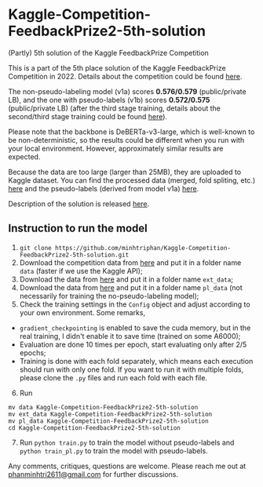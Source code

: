 # Kaggle-Competition-FeedbackPrize2-5th-solution
(Partly) 5th solution of the Kaggle FeedbackPrize Competition

This is a part of the 5th place solution of the Kaggle FeedbackPrize Competition in 2022. Details about the competition could be found [here](https://www.kaggle.com/competitions/feedback-prize-effectiveness).

The non-pseudo-labeling model (v1a) scores **0.576/0.579** (public/private LB), and the one with pseudo-labels (v1b) scores **0.572/0.575** (public/private LB) (after the third stage training, details about the second/third stage training could be found [here](https://www.kaggle.com/competitions/feedback-prize-effectiveness/discussion/347379)). 

Please note that the backbone is DeBERTa-v3-large, which is well-known to be non-deterministic, so the results could be different when you run with your local environment. However, approximately similar results are expected.

Because the data are too large (larger than 25MB), they are uploaded to Kaggle dataset. You can find the processed data (merged, fold spliting, etc.) [here](https://www.kaggle.com/datasets/shinomoriaoshi/feedbackprize2extradata) and the pseudo-labels (derived from model v1a) [here](https://www.kaggle.com/datasets/shinomoriaoshi/feedbackprize2pl-data).

Description of the solution is released [here](https://www.kaggle.com/competitions/feedback-prize-effectiveness/discussion/347369).

## Instruction to run the model
1. `git clone https://github.com/minhtriphan/Kaggle-Competition-FeedbackPrize2-5th-solution.git`
2. Download the competition data from [here](https://www.kaggle.com/competitions/feedback-prize-effectiveness/data) and put it in a folder name `data` (faster if we use the Kaggle API);
3. Download the data from [here](https://www.kaggle.com/datasets/shinomoriaoshi/feedbackprize2extradata) and put it in a folder name `ext_data`;
4. Download the data from [here](https://www.kaggle.com/datasets/shinomoriaoshi/feedbackprize2pl-data) and put it in a folder name `pl_data` (not necessarily for training the no-pseudo-labeling model);
5. Check the training settings in the `Config` object and adjust according to your own environment. Some remarks,
  * `gradient_checkpointing` is enabled to save the cuda memory, but in the real training, I didn't enable it to save time (trained on some A6000);
  * Evaluation are done 10 times per epoch, start evaluating only after 2/5 epochs;
  * Training is done with each fold separately, which means each execution should run with only one fold. If you want to run it with multiple folds, please clone the `.py` files and run each fold with each file.
6. Run
```
mv data Kaggle-Competition-FeedbackPrize2-5th-solution
mv ext_data Kaggle-Competition-FeedbackPrize2-5th-solution
mv pl_data Kaggle-Competition-FeedbackPrize2-5th-solution
cd Kaggle-Competition-FeedbackPrize2-5th-solution
```
7. Run `python train.py` to train the model without pseudo-labels and `python train_pl.py` to train the model with pseudo-labels.

Any comments, critiques, questions are welcome. Please reach me out at phanminhtri2611@gmail.com for further discussions.
